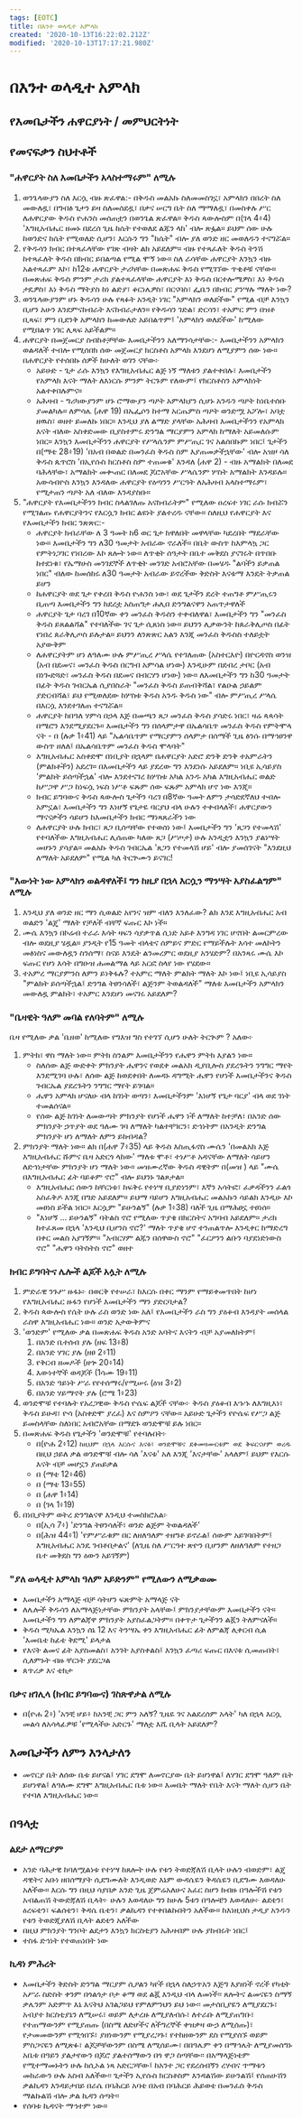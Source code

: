 ```yaml
---
tags: [EOTC]
title: በእንተ ወላዲተ አምላክ
created: '2020-10-13T16:22:02.212Z'
modified: '2020-10-13T17:17:21.980Z'
---
```


# በእንተ ወላዲተ አምላክ

## የእመቤታችን ሐዋርያነት / መምህርትነት



## የመናፍቃን ስህተቶች

### "ሐዋርያት ስለ እመቤታችን አላስተማሩም" ለሚሉ

1. ወንጌላውያን ስለ እርሷ ብዙ ጽፈዋል:- በቅዱስ መልአኩ ስለመመስገኗ፣ አምላክን በበረት ስለ መውለዷ፣ በግብፅ ጌታን ይዛ ስለመሰደዷ፣ በቃና ሠርግ ቤት ስለ ማማለዷ፣ በመስቀሉ ሥር ለሐዋርያው ቅዱስ ዮሐንስ መሰጠቷን በወንጌል ጽፈዋል። ቅዱስ ጳውሎስም በ(ገላ 4፥4) 'እግዚአብሔር ዘመኑ በደረሰ ጊዜ ከሴት የተወለደ ልጁን ላከ' ብሎ ጽፏል። ይህም ሰው ሁሉ ከወንድና ከሴት የሚወለድ ሲሆን፣ እርሱን ግን "ከሴት" ብሎ ያለ ወንድ ዘር መወለዱን ተናግሯል።
2. የቅዱሳን ክብር በተጻፈላቸው የገጽ ብዛት ልክ አይደለም። ብዙ የተጻፈለት ቅዱስ ትንሽ ከተጻፈለት ቅዱስ በክብር ይበልጣል የሚል ሞኝ ነው። ስለ ራሳቸው ሐዋርያት እንኳን ብዙ አልተጻፈም እኮ፣ ከ12ቱ ሐዋርያት ታሪካቸው በመጽሐፍ ቅዱስ የሚገኘው ጥቂቶቹ ናቸው። በመጽሐፍ ቅዱስ ምንም ታሪክ ያልተጻፈላቸው ሐዋርያት እነ ቅዱስ በርተሎሜዎስ፣ እነ ቅዱስ ታዴዎስ፣ እነ ቅዱስ ማትያስ ከነ ልድያ፣ ቆርነሌዎስ፣ በርናባስ፣ ፌቤን በክብር ያንሣሉ ማለት ነው?
3. ወንጌላውያንም ሆኑ ቅዱሳን ሁሉ የጻፉት አንዲት ነገር "አምላክን ወለደችው" የሚል ብቻ እንኳን ቢሆን አሁን እንደምናከብራት እናከብራታለን። የቅዱሳን ገድል፣ ድርሳን፣ ተአምር ምን በዝቶ ቢጻፍ፣ ምን ቢደንቅ አምላክን ከመውለድ አይበልጥም፤ 'አምላክን ወለደችው' ከሚለው የሚበልጥ ነገር ሊጻፍ አይችልም።
4. ሐዋርያት በመጀመርያ ስብከቶቻቸው እመቤታችንን አለማንሳታቸው:- እመቤታችንን  አምላክን ወልዳለች ተብሎ የሚሰበክ ሰው መጀመርያ ክርስቶስ አምላክ እንደሆነ ለሚያምን ሰው ነው። በሐዋርያት የተሰበኩ ሰዎች ከሁለት ወገን ናቸው፦
    - አይሁድ - ጌታ ራሱ እንኳን የእግዚአብሔር ልጅ ነኝ ማለቱን ያልተቀበሉ፣ እመቤታችን የአምላክ እናት ማለት ለእነርሱ ምንም ትርጉም የለውም፤ የክርስቶስን አምላክነት አልተቀበሉምና።
    - አሕዛብ - ግሪካውያንም ሆኑ ሮማውያን ጣዖት አምላክያን ሲሆኑ አንዱን ጣዖት ከነቤተሰቡ ያመልካሉ። ለምሳሌ (ሐዋ 19) በኤፌሶን ከተማ አርጤምስ ጣዖት ወንድሟ አፖሎ፣ አባቷ ዘዉስ፣ ወዘተ ይመለኩ ነበር። እንዲህ ያለ ልማድ ያላቸው አሕዛብ እመቤታችንን የአምላክ እናት ብለው አስቀድመው ቢያስተምሩ ድንግል ማርያምን አምላክ ከማለት አይመለሱም ነበር። እንኳን እመቤታችንን ሐዋርያት የሥላሴንም ምሥጢር ገና አልሰበኩም ነበር፤ ጌታችን በ(ማቴ 28፥19) 'በአብ በወልድ በመንፈስ ቅዱስ ስም እያጠመቃችኋቸው' ብሎ አዝዞ ሳለ ቅዱስ ጴጥሮስ 'በኢየሱስ ክርስቶስ ስም ተጠመቁ' እንዳለ (ሐዋ 2) - ብዙ አማልክት በለመደ ባሕላቸው፣ አማልክት መቊጠር በለመደ ጆሮአቸው ሥላሴንም ሦስት አማልክት እንዳይሉ። አውሳብዮስ እንኳን እንዳለው ሐዋርያት የዕጣንን ሥርዓት ለአሕዛብ አላስተማሩም፣ የሚታጠን ጣዖት አለ ብለው እንዳያስቡ።
5. "ሐዋርያት የእመቤታችንን ክብር ስላልገለጡ አናከብራትም" የሚለው ዐረፍተ ነገር ራሱ ክብሯን የሚገልጡ የሐዋርያትንና የእርሷን ክብር ልዩነት ያልተረዱ ናቸው። ስለዚህ የሐዋርያት እና የእመቤታችን ክብር ንጽጽር:-
    - ሐዋርያት ክብራቸው ለ 3 ዓመት ከ6 ወር ጌታ ከዋለበት መዋላቸው ካደረበት ማደራቸው ነው። እመቤታችን ግን ለ30 ዓመታት አብራው ኖራለች። በቤት ውስጥ ከእምላኳ ጋር የምትነጋገር የነበረው እኮ ጸሎት ነው። ለጥቂት ሰዓታት በቤተ መቅደስ ያናገሩት በጥበቡ ከተደነቁ፣ የኤማሁስ መንገደኞች ለጥቂት መንገድ አብሮአቸው በመሄዱ "ልባችን ይቃጠል ነበር" ብለው ከመሰከሩ ለ30 ዓመታት አብራው ይኖረችው ቅድስት እናቱማ እንዴት ትቃጠል ይሆን
    - ከሐዋርያት ወደ ጌታ የቀረበ ቅዱስ ዮሐንስ ነው፣ ወደ ጌታችን ደረት ተጠግቶ ምሥጢሩን ቢጠጣ እመቤታችን ግን ከደረቷ አስጠግታ ሐሊበ ድንግልናዋን አጠጥታዋለች
    - ሐዋርያት ጌታ ባረገ በ10ኛው ቀን መንፈስ ቅዱስን ተቀብለዋል፣ እመቤታችን ግን "መንፈስ ቅዱስ ይጸልልሻል" የተባለችው ገና ጌታ ሲጸነስ ነው። ይህንን ሊቃውንት ከጰራቅሊጦስ በፊት የነበረ ጰራቅሊጦስ ይሉታል። ይህንን ለንጽጽር አልን እንጂ መንፈስ ቅዱስስ ተለይቷት አያውቅም
    - ለሐዋርያትም ሆነ ለዓለሙ ሁሉ ምሥጢረ ሥላሴ የተገለጠው (አስተርእዮ) በዮርዳኖስ ወንዝ (አብ በደመና፣ መንፈስ ቅዱስ በርግብ አምሳል ሆነው) እንዲሁም በደብረ ታቦር (አብ በነጐድጓድ፣ መንፈስ ቅዱስ በደመና በብርሃን ሆነው) ነው። ለእመቤታችን ግን ከ30 ዓመታት በፊት ቅዱስ ገብርኤል ሲያበስራት "መንፈስ ቅዱስ ይጠብቅሻል፣ የልዑል ኃይልም ያድርብሻል፣ ይህ የሚወለደው ከሦስቱ ቅዱስ አንዱ ቅዱስ ነው" ብሎ ምሥጢረ ሥላሴ በእርሷ እንደተገለጠ ተናግሯል።
    - ሐዋርያት ከበዓለ ሃምሳ በኃላ እጅ በመጫን ጸጋ መንፈስ ቅዱስ ያሳድሩ ነበር፣ ዛሬ ጳጳሳት በሜሮን እንደሚያደርጉ። እመቤታችን ግን በሰላምታዋ በኤልሳቤጥ መንፈስ ቅዱስ የምትሞላ ናት - በ (ሉቃ 1፥41) ላይ "ኤልሳቤጥም የማርያምን ሰላምታ በሰማች ጊዜ ፅንሱ በማኅፀንዋ ውስጥ ዘለለ፤ በኤልሳቤጥም መንፈስ ቅዱስ ሞላባት"
    - እግዚአብሔር አስቀድሞ በነቢያት በኋላም በሐዋርያት አድሮ ድንቅ ድንቅ ተአምራትን (ምልክቶችን) አደረገ። በእመቤታችን ላይ ያደረው ግን እንደነሱ አይደለም። ነቢዩ ኢሳይያስ 'ምልክት ይሰጣችኋል' ብሎ እንደተናገረ ከሦስቱ አካል አንዱ አካል እግዚአብሔር ወልድ ከሥጋዋ ሥጋ ከነፍሷ ነፍስ ነሥቶ ፍጹም ሰው ፍጹም አምላክ ሆኖ ነው እንጂ።
    - ክብር ይግባውና ቅዱስ ጳውሎስ ጌታችን ባረገ በ8ኛው ዓመት ለምን ታሳድደኛለህ ተብሎ አምኗል፣ እመቤታችን ግን እነሆኝ የጌታዬ ባርያህ ብላ ሁሉን ተቀብላለች፣ ሐዋርያውን ማናናቃችን ሳይሆን ከእመቤታችን ክብር ማነጻጸራችን ነው 
    - ለሐዋርያት ሁሉ ክብር፣ ጸጋ ቢሰጣቸው የተወሰነ ነው፤ እመቤታችን ግን 'ጸጋን የተመላሽ' የተባለችው እግዚአብሔር ሊሰጠው ካለው ጸጋ (ሥጦታ) ሁሉ አንዲቷን እንኳን ያልነሣት መሆኑን ያሳያል። መልአኩ ቅዱስ ገብርኤል 'ጸጋን የተመላሽ ሆይ' ብሎ ያመሰገናት "እንደዚህ ለማለት አይደለም" የሚል ካለ ትርጕሙን ይናገር!

### "እውነት ነው አምላክን ወልዳዋለች፤ ግን ከዚያ በኋላ እርሷን ማንሣት አያስፈልግም" ለሚሉ

1. እንዲህ ያለ ወንድ ዘር ማን ሲወልድ አየንና ዝም ብለን እንለፈው? ልክ እንደ እግዚአብሔር አብ ወልድን 'ልጄ' ማለት የቻለች ብቸኛ ፍጡር እኮ ነች።
2. ሙሴ እንኳን በኮሬብ ተራራ እሳት ዛፍን ሳያቃጥል ሲነድ አይቶ እንግዳ ነገር ሆኖበት ልመርምረው ብሎ ወደዚያ ሄዷል። ያንዲት የ15 ዓመት ብላቴና ሰምይና ምድር የማይችሉት እሳተ መለኮትን መፅነስና መውለዷን ስንሰማ፣ ስናይ እንዴት ልንመረምር ወደዚያ አንሄድም? በአንጻሩ ሙሴ እኮ ፍጡር የሆነ እሳት በግዑዝ ሐመልማል ላይ አርፎ ስላየ ነው የሄደው።
3. ተአምረ ማርያምንስ ለምን ይነቅፋሉ? ተአምር ማለት ምልክት ማለት እኮ ነው፤ ነቢዩ ኢሳይያስ "ምልክት ይሰጣችኋል፤ ድንግል ትፀንሳለች፣ ልጅንም ትወልዳለች" ማለቱ እመቤታችን አምላክን መውለዷ ምልክት፣ ተአምር እንደሆነ መናገሩ አይደለም?

### "ቤዛዊት ዓለም መባል የለባትም" ለሚሉ
    
ቤዛ የሚለው ቃል 'ቤዘወ' ከሚለው የግእዝ ግስ የተገኘ ሲሆን ሁለት ትርጒም ? አለው፦
    
1. ምትክ፣ ዋስ ማለት ነው። ምትክ ስንልም እመቤታችንን የሔዋን ምትክ እያልን ነው።
    - ስለሰው ልጅ ውድቀት ምክንያት ሔዋንና የወደቀ መልአክ ዲያቢሎስ ያደረጉትን ንግግር ማየት እንደሚገባ ሁሉ፣ ለሰው ልጅ ከወደቀበት ለመዳኑ ዳግሚት ሔዋን የሆነች እመቤታችንና ቅዱስ ገብርኤል ያደረጉትን ንግግር ማየት ይገባል።
    - ሔዋን አምላክ ሆናለሁ ብላ ከገነት ወጣን፣ እመቤታችንም 'እነሆኝ የጌታ ባርያ' ብላ ወደ ገነት ተመልሰናል።
    - የሰው ልጅ ከገነት ለመውጣት ምክንያት የሆነች ሔዋን ነች ለማለት ከተቻለ፣ በአንድ ሰው ምክንያት ኃጥያት ወደ ዓለሙ ገባ ለማለት ካልተቸገርን፣ ድኅነትም በአንዲት ድንግል ምክንያት ሆነ ለማለት ለምን ይከብዳል? 
2. ምክንያት ማለት ነው። ልክ በ(ሐዋ 7፥35) ላይ ቅዱስ እስጢፋኖስ ሙሴን 'በመልአክ እጅ እግዚአብሔር ሹምና ቤዛ አድርጎ ላከው' ማለቱ ሞቶ፣ ተነሥቶ አዳናቸው ለማለት ሳይሆን ለድኅነታቸው ምክንያት ሆነ ማለት ነው። መዝሙረኛው ቅዱስ ዳዊትም በ(መዝ ) ላይ "ሙሴ በእግዚአብሔር ፊት ባይቆም ኖሮ" ብሎ ይህንኑ ገልጾታል።
    - እግዚአብሔር ሰውን ከቸርነቱ፣ ከፍቅሩ የተነሣ ቢያድነንም፣ እኛን አሳትፎ፣ ፈቃዳችንን ፈልጎ አስፈቅዶ እንጂ በግድ አይደለም። ይህማ ባይሆን እግዚአብሔር መልአኩን ሳይልክ እንዲሁ እኮ መፀነስ ይችል ነበር። እርሷም "ይሁንልኝ" (ሉቃ 1፥38) ባለች ጊዜ በማሕፀኗ ተፀነሰ።
    - "እነሆኝ ... ይሁንልኝ" ባትልስ ኖሮ የሚለው ጥያቄ በክርስትና አግባብ አይደለም። ታሪክ ከተፈጸመ በኋላ 'እንዲህ ቢሆንስ ኖሮ?' ማለት ጥያቄ ሆኖ ተንጠልጥሎ እንዲቀር ከማድረግ በቀር መልስ አያገኝም። "አብርሃም ልጁን በሰዋውስ ኖሮ" "ፈርዖንን ልቡን ባያደነድነውስ ኖሮ" "ሔዋን ባትስትስ ኖሮ" ወዘተ

### ክብር ይግባትና ሌሎች ልጆች አሏት ለሚሉ

1. ምድራዊ ንጉሥ ዙፋኑ፦ በወርቅ የተሠራ፣ ከእርሱ በቀር ማንም የማይቀመጥበት ከሆነ የእግዚአብሔር ዙፋን የሆነች እመቤታችን ማን ያድርባታል?
2. ቅዱስ ጳውሎስ የሴት ሁሉ ራስ ወንድ ነው አለ፤ የእመቤታችን ራስ ግን ያዕቆብ እንዳያት መሰላል ራስዋ እግዚአብሔር ነው። ወንድ አታውቅምና
3. 'ወንድም' የሚለው ቃል በመጽሐፍ ቅዱስ አንድ አባትና እናትን ብቻ አያመለክትም፤
    1. በአንድ ቤተሰብ ያሉ (ዘፍ 13፥8)
    2. በአንድ ሃገር ያሉ (ዘፀ 2፥11)
    3. የቅርብ ዘመዶች (ዘኍ 20፥14)
    4. እውነተኞች ወዳጆች (1ሳሙ 19፥11)
    5. በአንድ ዓይነት ሥራ የየተሰማሩ/የሚሠሩ (ዕዝ 3፥2)
    6. በአንድ ሃይማኖት ያሉ (ሮሜ 1፥23)
3. ወንድሞቹ የተባሉት የአረጋዊው ቅዱስ ዮሴፍ ልጆች ናቸው፦ ቅዱስ ያዕቆብ እኁኁ ለእግዚእነ፣ ቅዱስ ይሁዳ፣ ዮሳ (አስቀድሞ ያረፈ) እና ስምዖን ናቸው። አይሁድ ጌታችን የዮሴፍ የሥጋ ልጅ ይመስላቸው ስለነበር አብሮአቸው በማደጉ ወንድሞቹ ይሉ ነበር።
4. በመጽሐፍ ቅዱስ የጌታችን 'ወንድሞቹ' የተባሉበት፦
    - በ(ዮሐ 2፥12) `ከዚህም በኋላ እርሱና እናቱ፣ ወንድሞቹና ደቀመዛሙርቱም ወደ ቅፍርናሆም ወረዱ` በዚህ ኃይለ ቃል ወንድሞቹ ብሎ ሳለ 'እናቱ' አለ እንጂ 'እናታቸው' አላለም፤ ይህም የእርሱ እናት ብቻ መሆኗን ያጠይቃል
    - በ (ማቴ 12፥46)
    - በ (ማቴ 13፥55)
    - በ (ሐዋ 1፥14)
    - በ (ገላ 1፥19)
5. በነቢያትም ወትረ ድንግልናዋ እንዲህ ተመስክሮአል፦
    - በ(ኢሳ 7፥) 'ድንግል ትፀንሳለች፣ ወንድ ልጅም ትወልዳለች'
    - በ(ሕዝ 44፥1) 'የምሥራቁም በር ለዘለዓለም ተዘግቶ ይኖራል፤ ሰውም አይገባበትም፤ እግዚአብሔር አንዴ ገብቶበታልና' (ለጊዜ ስለ ሥርዓተ ጽዮን ቢሆንም ለዘለዓለም የተዘጋ ቤተ መቅደስ ግን ዕውን አይገኝም)

### "ያለ ወላዲተ አምላክ ዓለም አይድንም" የሚለውን ለሚቃወሙ

- እመቤታችን አማላጅ ብቻ ሳትሆን ፍጽምት አማላጅ ናት
- ለሌሎች ቅዱሳን ለአማላጅነታቸው ምክንያት አላቸው፤ ምክንያታቸውም እመቤታችን ናት። እመቤታችን ግን ለምልጃዋ ምክንያት አያስፈልጋትም። በቀጥታ ጌታችንን ልጇን ትለምናለች።
- ቅዱስ ሚካኤል እንኳን ሰኔ 12 እና ትንሣኤ ቀን እግዚአብሔር ፊት ለምልጃ ሊቀርብ ሲል 'እመቤቴ ከፊቴ ቅደሚ' ይላታል
- የእናት ልመና ፊት አያስመልስ፣ አንገት አያስቀልስ፤ እንኳን ፈጣሪ ፍጡር በእናቱ ሲመጡበት፣ ሲለምኑት ብዙ ቸርነት ያደርጋል
- ጰጥሪቃ እና ቴክታ

### በቃና ዘገሊላ (ክብር ይግባውና) ገስጽዋታል ለሚሉ

- በ(ዮሐ 2፥) 'አንቺ ሆይ፥ ከአንቺ ጋር ምን አለኝ? ጊዜዬ ገና አልደረሰም አላት' ካለ በኋላ እርሷ መልሳ ለአሳላፊዎቹ 'የሚላችሁ አድርጉ' ማለቷ እሺ ቢላት አይደለም? 

## እመቤታችን ለምን እንላታለን

- መኖርያ ቤት ለሰው ቤቱ ይሆናል፤ ሃገር ደግሞ ለመኖርያው ቤት ይሆነዋል፤ ለሃገር ደግሞ ዓለም ቤት ይሆነዋል፤ ለዓለሙ ደግሞ እግዚአብሔር ቤቱ ነው። እመቤት ማለት የቤት እናት ማለት ሲሆን ቤት የተባለ እግዚአብሔር ነው።

## በዓላቷ

### ልደታ ለማርያም

- አንድ ባሕታዊ ከባለሟልነቱ የተነሣ ከጸሎት ሁሉ የቱን ትወድጃለሽ ቢላት ሁሉን ብወድም፣ ልጄ ዳዊትና አቡነ ዘበሰማያት ሲደግሙለት እንዲወድ እኔም ውዳሴዬን ቅዳሴዬን ቢደግሙ እወዳለሁ አለችው። እርሱ ግን በዚህ ሳያበቃ አንድ ጊዜ ጀምሬአለሁና አፈር ስሆን ከብዙ በዓሎችሽ የቱን አብልጠሽ ትውድጃለሽ ቢላት፦ ሁሉን እወዳለሁ ግን ከሁሉ 5ቱን በዓሎቼን እወዳለሁ፦ ልደቴን፣ ዕረፍቴን፣ ፍልሰቴን፣ ቅዳሴ ቤቴን፣ ቃልኪዳን የተቀበልኩበትን አለችው። ከእነዚህስ ታዲያ አንዱን የቱን ትወድጂያለሽ ቢላት ልደቴን አለችው
- በዚህ ምክንያት ግንቦት ልደታን እንኳን ክርስቲያን አሕዛብም ሁሉ ያከብሩት ነበር፤
- ተስፋ ድኅነት የተወጠነበት ነው

### ኪዳነ ምሕረት

- እመቤታችን ቅድስት ድንግል ማርያም ሲዖልን ካየች በኋላ ስለኃጥአን እጅግ እያዘነች ኖረች የካቲት አሥራ ስድስት ቀንም በጎልጎታ ቦታ ቆማ ወደ ልጇ እንዲህ ብላ ለመነች፡፡ ጸሎትና ልመናዬን ስማኝ ቃሌንም አድምጥ እኔ እናትህ አገልጋይህ የምለምንህን ይህ ነው፡፡ መታሰቢያዬን ለሚያደርጉ፣ አብያተ ክርስቲያኔን ለሚሠሩ፣ ወይም ለታረዙ ለሚያለብሱ፣ ለተራቡ ለሚያጠግቡ፣ የተጠማውንም የሚያጠጡ (በስሜ ለድሆችና ለችግረኞች ቀዝቃዛ ውኃ ለሚሰጡ)፣ የታመመውንም የሚጎበኙ፣ ያዘነውንም የሚያረጋጉ፣ የተከዘውንም ደስ የሚያሰኙ ወይም ምስጋናዬን ለሚጽፉ፣ ልጆቻቸውንም በስሜ ለሚሰይሙ፣ በበዓሌም ቀን በማኅሌት ለሚያመሰግኑ አቤቱ በዓይን ያልታየውን በጆሮ ያልተሰማውን በጎ ዋጋ ስጣቸው፡፡ በአማላጅነቴም የሚተማመኑትን ሁሉ ከሲኦል ነጻ አድርጋቸው፤ ከአንተ ጋር የደረሰብኝን ረሃብና ጥማቱን መከራውን ሁሉ አስብ አለችው፡፡ ጌታችን ኢየሱስ ክርስቶስም እንዳልሽው ይሁንልሽ፤ የሰጠሁሽን ቃልኪዳን እንዳይታበይ በራሴ በባሕርይ አባቴ በአብ በባሕርይ ሕይወቴ በመንፈስ ቅዱስ ማልኩልሽ ብሎ ቃል ኪዳን ሰጣት፡፡
- የሰባቱ ኪዳናት ማኅተም ነው።